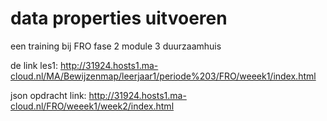 # data properties uitvoeren

een training bij FRO fase 2 module 3 duurzaamhuis 

de link les1: http://31924.hosts1.ma-cloud.nl/MA/Bewijzenmap/leerjaar1/periode%203/FRO/weeek1/index.html

json opdracht link: http://31924.hosts1.ma-cloud.nl/FRO/weeek1/week2/index.html
